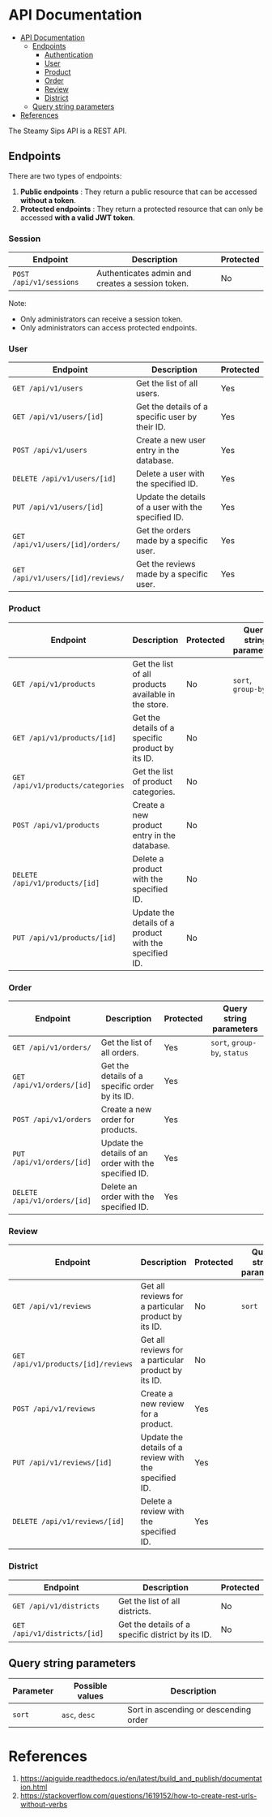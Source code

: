 # API Documentation

- [API Documentation](#api-documentation)
    - [Endpoints](#endpoints)
        - [Authentication](#authentication)
        - [User](#user)
        - [Product](#product)
        - [Order](#order)
        - [Review](#review)
        - [District](#district)
    - [Query string parameters](#query-string-parameters)
- [References](#references)

The Steamy Sips API is a REST API.

## Endpoints

There are two types of endpoints:

1. **Public endpoints** : They return a public resource that can be accessed **without a token**.
2. **Protected endpoints** : They return a protected resource that can only be accessed **with a valid JWT token**.

### Session

| Endpoint                | Description                                      | Protected |
|-------------------------|--------------------------------------------------|-----------|
| `POST /api/v1/sessions` | Authenticates admin and creates a session token. | No        |

Note:

- Only administrators can receive a session token.
- Only administrators can access protected endpoints.

### User

| Endpoint                          | Description                                         | Protected |
|-----------------------------------|-----------------------------------------------------|-----------|
| `GET /api/v1/users`               | Get the list of all users.                          | Yes       |
| `GET /api/v1/users/[id]`          | Get the details of a specific user by their ID.     | Yes       |
| `POST /api/v1/users`              | Create a new user entry in the database.            | Yes       |
| `DELETE /api/v1/users/[id]`       | Delete a user with the specified ID.                | Yes       |
| `PUT /api/v1/users/[id]`          | Update the details of a user with the specified ID. | Yes       |
| `GET /api/v1/users/[id]/orders/`  | Get the orders made by a specific user.             | Yes       |
| `GET /api/v1/users/[id]/reviews/` | Get the reviews made by a specific user.            | Yes       |

### Product

| Endpoint                          | Description                                            | Protected | Query string parameters |
|-----------------------------------|--------------------------------------------------------|-----------|-------------------------|
| `GET /api/v1/products`            | Get the list of all products available in the store.   | No        | `sort`, `group-by`      |
| `GET /api/v1/products/[id]`       | Get the details of a specific product by its ID.       | No        |
| `GET /api/v1/products/categories` | Get the list of product categories.                    | No        |
| `POST /api/v1/products`           | Create a new product entry in the database.            | No        |
| `DELETE /api/v1/products/[id]`    | Delete a product with the specified ID.                | No        |
| `PUT /api/v1/products/[id]`       | Update the details of a product with the specified ID. | No        |

### Order

| Endpoint                     | Description                                           | Protected | Query string parameters      |
|------------------------------|-------------------------------------------------------|-----------|------------------------------|
| `GET /api/v1/orders/`        | Get the list of all orders.                           | Yes       | `sort`, `group-by`, `status` |
| `GET /api/v1/orders/[id]`    | Get the details of a specific order by its ID.        | Yes       |
| `POST /api/v1/orders`        | Create a new order for products.                      | Yes       |
| `PUT /api/v1/orders/[id]`    | Update the details of an order with the specified ID. | Yes       |
| `DELETE /api/v1/orders/[id]` | Delete an order with the specified ID.                | Yes       |

### Review

| Endpoint                            | Description                                           | Protected | Query string parameters |
|-------------------------------------|-------------------------------------------------------|-----------|-------------------------|
| `GET /api/v1/reviews`               | Get all reviews for a particular product by its ID.   | No        | `sort`                  |
| `GET /api/v1/products/[id]/reviews` | Get all reviews for a particular product by its ID.   | No        |
| `POST /api/v1/reviews`              | Create a new review for a product.                    | Yes       |
| `PUT /api/v1/reviews/[id]`          | Update the details of a review with the specified ID. | Yes       |
| `DELETE /api/v1/reviews/[id]`       | Delete a review with the specified ID.                | Yes       |

### District

| Endpoint                     | Description                                       | Protected |
|------------------------------|---------------------------------------------------|-----------|
| `GET /api/v1/districts`      | Get the list of all districts.                    | No        |
| `GET /api/v1/districts/[id]` | Get the details of a specific district by its ID. | No        |

## Query string parameters

| Parameter | Possible values | Description                           |
|-----------|-----------------|---------------------------------------|
| `sort`    | `asc`, `desc`   | Sort in ascending or descending order |

# References

1. https://apiguide.readthedocs.io/en/latest/build_and_publish/documentation.html
2. https://stackoverflow.com/questions/1619152/how-to-create-rest-urls-without-verbs
